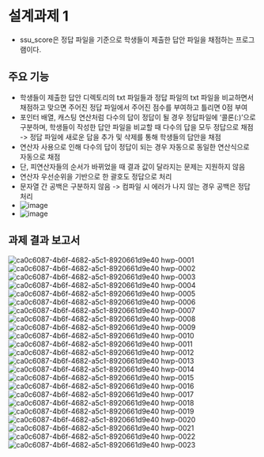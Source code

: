 # 설계과제 1
- ssu_score은 정답 파일을 기준으로 학생들이 제출한 답안 파일을 채점하는 프로그램이다.
## 주요 기능
- 학생들이 제출한 답안 디렉토리의 txt 파일들과 정답 파일의 txt 파일을 비교하면서 채점하고 맞으면 주어진 정답 파일에서 주어진 점수를 부여하고 틀리면 0점 부여
- 포인터 배열, 캐스팅 연산처럼 다수의 답이 정답이 될 경우 정답파일에 ‘콜론(:)’으로 구분하며, 학생들이 작성한 답안 파일을 비교할 때 다수의 답을 모두 정답으로 채점 -> 정답 파일에 새로운 답을 추가 및 삭제를 통해 학생들의 답안을 채점
- 연산자 사용으로 인해 다수의 답이 정답이 되는 경우 자동으로 동일한 연산식으로 자동으로 채점
- 단, 피연산자들의 순서가 바뀌었을 때 결과 값이 달라지는 문제는 지원하지 않음
- 연산자 우선순위을 기반으로 한 괄호도 정답으로 처리
- 문자열 간 공백은 구분하지 않음 -> 컴파일 시 에러가 나지 않는 경우 공백은 정답 처리
- ![image](https://user-images.githubusercontent.com/13795765/114253688-1f349680-99e6-11eb-84ca-998c21cf5f79.png)
- ![image](https://user-images.githubusercontent.com/13795765/114253693-2360b400-99e6-11eb-9a6c-194327495018.png)
## 과제 결과 보고서
![ca0c6087-4b6f-4682-a5c1-8920661d9e40 hwp-0001](https://user-images.githubusercontent.com/13795765/114253581-be0cc300-99e5-11eb-881d-bc0059b855d1.png)
![ca0c6087-4b6f-4682-a5c1-8920661d9e40 hwp-0002](https://user-images.githubusercontent.com/13795765/114253583-c06f1d00-99e5-11eb-8c74-dc0682f2b46e.png)
![ca0c6087-4b6f-4682-a5c1-8920661d9e40 hwp-0003](https://user-images.githubusercontent.com/13795765/114253585-c1a04a00-99e5-11eb-8e8a-c32845323657.png)
![ca0c6087-4b6f-4682-a5c1-8920661d9e40 hwp-0004](https://user-images.githubusercontent.com/13795765/114253587-c238e080-99e5-11eb-94ad-77e30c5c08fa.png)
![ca0c6087-4b6f-4682-a5c1-8920661d9e40 hwp-0005](https://user-images.githubusercontent.com/13795765/114253588-c2d17700-99e5-11eb-8f95-bd2810e32241.png)
![ca0c6087-4b6f-4682-a5c1-8920661d9e40 hwp-0006](https://user-images.githubusercontent.com/13795765/114253590-c36a0d80-99e5-11eb-98ea-3058b641b900.png)
![ca0c6087-4b6f-4682-a5c1-8920661d9e40 hwp-0007](https://user-images.githubusercontent.com/13795765/114253592-c402a400-99e5-11eb-9419-31780f439ac4.png)
![ca0c6087-4b6f-4682-a5c1-8920661d9e40 hwp-0008](https://user-images.githubusercontent.com/13795765/114253593-c402a400-99e5-11eb-8d5d-e3e86f3a4a60.png)
![ca0c6087-4b6f-4682-a5c1-8920661d9e40 hwp-0009](https://user-images.githubusercontent.com/13795765/114253595-c49b3a80-99e5-11eb-94d7-99fcd0449cd1.png)
![ca0c6087-4b6f-4682-a5c1-8920661d9e40 hwp-0010](https://user-images.githubusercontent.com/13795765/114253596-c533d100-99e5-11eb-9bd5-12b8a512d895.png)
![ca0c6087-4b6f-4682-a5c1-8920661d9e40 hwp-0011](https://user-images.githubusercontent.com/13795765/114253597-c533d100-99e5-11eb-84cc-73e75640004b.png)
![ca0c6087-4b6f-4682-a5c1-8920661d9e40 hwp-0012](https://user-images.githubusercontent.com/13795765/114253598-c5cc6780-99e5-11eb-9d0d-b9374b990c47.png)
![ca0c6087-4b6f-4682-a5c1-8920661d9e40 hwp-0013](https://user-images.githubusercontent.com/13795765/114253599-c5cc6780-99e5-11eb-8ab8-bbb5e1904a46.png)
![ca0c6087-4b6f-4682-a5c1-8920661d9e40 hwp-0014](https://user-images.githubusercontent.com/13795765/114253600-c664fe00-99e5-11eb-8b84-0ea925aaab8c.png)
![ca0c6087-4b6f-4682-a5c1-8920661d9e40 hwp-0015](https://user-images.githubusercontent.com/13795765/114253602-c664fe00-99e5-11eb-9c4e-cbdcef68c1e7.png)
![ca0c6087-4b6f-4682-a5c1-8920661d9e40 hwp-0016](https://user-images.githubusercontent.com/13795765/114253603-c6fd9480-99e5-11eb-845a-f31c33feea9f.png)
![ca0c6087-4b6f-4682-a5c1-8920661d9e40 hwp-0017](https://user-images.githubusercontent.com/13795765/114253604-c6fd9480-99e5-11eb-9eb8-f7e693eee4a2.png)
![ca0c6087-4b6f-4682-a5c1-8920661d9e40 hwp-0018](https://user-images.githubusercontent.com/13795765/114253605-c7962b00-99e5-11eb-8148-4c156dddbfcb.png)
![ca0c6087-4b6f-4682-a5c1-8920661d9e40 hwp-0019](https://user-images.githubusercontent.com/13795765/114253607-c82ec180-99e5-11eb-99bb-8b475fa37336.png)
![ca0c6087-4b6f-4682-a5c1-8920661d9e40 hwp-0020](https://user-images.githubusercontent.com/13795765/114253609-c82ec180-99e5-11eb-8923-15d864a463ed.png)
![ca0c6087-4b6f-4682-a5c1-8920661d9e40 hwp-0021](https://user-images.githubusercontent.com/13795765/114253610-c8c75800-99e5-11eb-8ad6-44cff5ff8abc.png)
![ca0c6087-4b6f-4682-a5c1-8920661d9e40 hwp-0022](https://user-images.githubusercontent.com/13795765/114253611-c8c75800-99e5-11eb-9e35-f26a604beba1.png)
![ca0c6087-4b6f-4682-a5c1-8920661d9e40 hwp-0023](https://user-images.githubusercontent.com/13795765/114253612-c95fee80-99e5-11eb-8a3c-b994f491d152.png)
